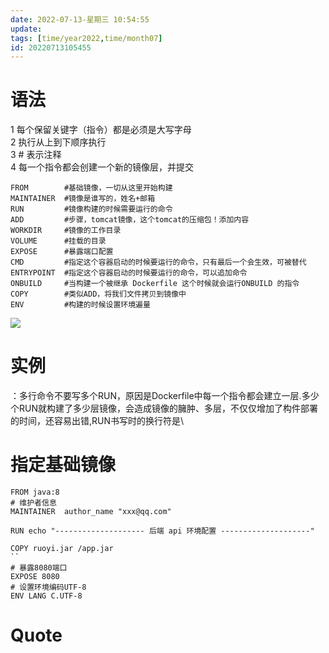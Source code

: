 ```yaml
---
date: 2022-07-13-星期三 10:54:55
update: 
tags: [time/year2022,time/month07]
id: 20220713105455
---
```

# 语法
1 每个保留关键字（指令）都是必须是大写字母  
2 执行从上到下顺序执行  
3 # 表示注释  
4 每一个指令都会创建一个新的镜像层，并提交


```
FROM		#基础镜像，一切从这里开始构建
MAINTAINER	#镜像是谁写的，姓名+邮箱
RUN			#镜像构建的时候需要运行的命令
ADD			#步骤，tomcat镜像，这个tomcat的压缩包！添加内容
WORKDIR		#镜像的工作目录	
VOLUME		#挂载的目录
EXPOSE		#暴露端口配置
CMD			#指定这个容器启动的时候要运行的命令，只有最后一个会生效，可被替代
ENTRYPOINT	#指定这个容器启动的时候要运行的命令，可以追加命令
ONBUILD		#当构建一个被继承 Dockerfile 这个时候就会运行ONBUILD 的指令
COPY 		#类似ADD，将我们文件拷贝到镜像中
ENV			#构建的时候设置环境遍量
```
![](https://images.cubox.pro/1657681834877/749489/image.png)

# 实例
：多行命令不要写多个RUN，原因是Dockerfile中每一个指令都会建立一层.多少个RUN就构建了多少层镜像，会造成镜像的臃肿、多层，不仅仅增加了构件部署的时间，还容易出错,RUN书写时的换行符是\
# 指定基础镜像
```
FROM java:8
# 维护者信息
MAINTAINER  author_name "xxx@qq.com"

RUN echo "-------------------- 后端 api 环境配置 --------------------"

COPY ruoyi.jar /app.jar
``
# 暴露8080端口
EXPOSE 8080
# 设置环境编码UTF-8
ENV LANG C.UTF-8
```
# Quote
